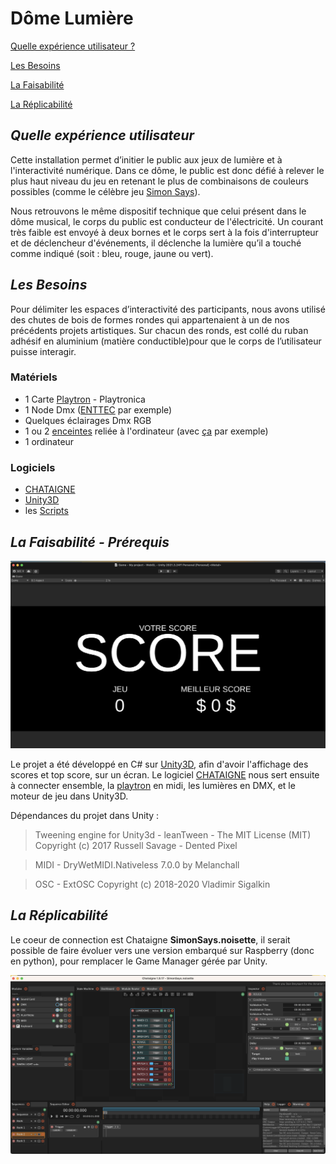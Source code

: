 # **Dôme Lumière**

[Quelle expérience utilisateur ?](#quelle-expérience-utilisateur)

[Les Besoins](#les-besoins)

[La Faisabilité](#la-faisabilité)

[La Réplicabilité](#la-réplicabilité)

## ***Quelle expérience utilisateur***

Cette installation permet d’initier le public aux jeux de lumière et à l'interactivité numérique. Dans ce dôme, le public est donc défié à relever le plus haut niveau du jeu en retenant le plus de combinaisons de couleurs possibles (comme le célèbre jeu [Simon Says](https://freesimon.org/)).  
   
Nous retrouvons le même dispositif technique que celui présent dans le dôme musical, le corps du public est conducteur de l'électricité. Un courant très faible est envoyé à deux bornes et le corps sert à la fois d'interrupteur et de déclencheur d'événements, il déclenche la lumière qu’il a touché comme indiqué (soit : bleu, rouge, jaune ou vert).

## ***Les Besoins***

Pour délimiter les espaces d’interactivité des participants, nous avons utilisé des chutes de bois de formes rondes qui appartenaient à un de nos précédents projets artistiques. Sur chacun des ronds, est collé du ruban adhésif en aluminium (matière conductible)pour que le corps de l’utilisateur puisse interagir.  

### Matériels

- 1 Carte [Playtron](https://shop.playtronica.com/products/playtron)  - Playtronica
- 1 Node Dmx ([ENTTEC](https://www.enttec.com/product/dmx-usb-interfaces/dmx-usb-pro-professional-1u-usb-to-dmx512-converter/) par exemple)
- Quelques éclairages Dmx RGB
- 1 ou 2 [enceintes](https://www.prozic.com/www2/info_promo_CR4-X_Monitoring-Mackie.html) reliée à l'ordinateur (avec [ça](https://www.prozic.com/www2/info_promo_HBA-3SC2-0090_jack-35-stereo-vers-cinch-RCA.html) par exemple)
- 1 ordinateur

### Logiciels
- [CHATAIGNE](https://benjamin.kuperberg.fr/chataigne/fr)
- [Unity3D](https://unity.com/fr)
- les [Scripts](Assets/Script)

## ***La Faisabilité - Prérequis***  

![img](img/Capture%20d’écran%202024-12-03%20à%2014.42.00.png)

Le projet a été développé en C# sur [Unity3D](https://unity.com/fr), afin d'avoir l'affichage des scores et top score, sur un écran. 
Le logiciel [CHATAIGNE](https://benjamin.kuperberg.fr/chataigne/fr) nous sert ensuite à connecter ensemble, la [playtron](https://shop.playtronica.com/products/playtron) en midi, les lumières en DMX, et le moteur de jeu dans Unity3D.

Dépendances du projet dans Unity :
>Tweening engine for Unity3d - leanTween - The MIT License (MIT)
Copyright (c) 2017 Russell Savage - Dented Pixel

>MIDI - DryWetMIDI.Nativeless 7.0.0 by Melanchall

>OSC - ExtOSC Copyright (c) 2018-2020 Vladimir Sigalkin

## ***La Réplicabilité***

Le coeur de connection est Chataigne **SimonSays.noisette**, il serait possible de faire évoluer vers une version embarqué sur Raspberry (donc en python), pour remplacer le Game Manager gérée par Unity.  

![img](img/Capture%20d’écran%202024-12-03%20à%2014.56.49.png)
